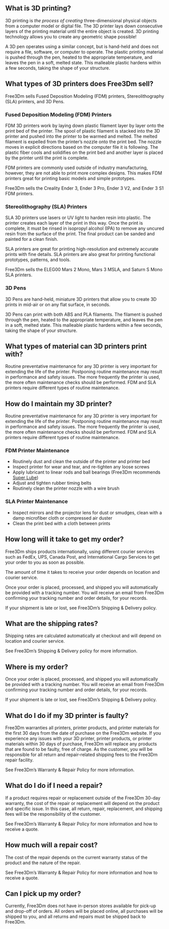 ﻿## What is 3D printing?

3D printing is _the process of creating_ three-dimensional physical objects from a computer model or digital file. The 3D printer lays down consecutive layers of the printing material until the entire object is created. 3D printing technology allows you to create any geometric shape possible!

A 3D pen operates using a similar concept, but is hand-held and does not require a file, software, or computer to operate. The plastic printing material is pushed through the pen, heated to the appropriate temperature, and leaves the pen in a soft, melted state. This malleable plastic hardens within a few seconds, taking the shape of your structure.

## What types of 3D printers does Free3Dm sell?

Free3Dm sells Fused Deposition Modeling (FDM) printers, Stereolithography (SLA) printers, and 3D Pens.

### Fused Deposition Modeling (FDM) Printers

FDM 3D printers work by laying down plastic filament layer by layer onto the print bed of the printer. The spool of plastic filament is stacked into the 3D printer and pushed into the printer to be warmed and melted. The melted filament is expelled from the printer’s nozzle onto the print bed. The nozzle moves in explicit directions based on the computer file it is following. The plastic fiber cools and solidifies on the print bed and another layer is placed by the printer until the print is complete.

FDM printers are commonly used outside of industry manufacturing, however, they are not able to print more complex designs. This makes FDM printers great for printing basic models and simple prototypes.

Free3Dm sells the Creality Ender 3, Ender 3 Pro, Ender 3 V2, and Ender 3 S1 FDM printers.

### Stereolithography (SLA) Printers

SLA 3D printers use lasers or UV light to harden resin into plastic. The printer creates each layer of the print in this way. Once the print is complete, it must be rinsed in isopropyl alcohol (IPA) to remove any uncured resin from the surface of the print. The final product can be sanded and painted for a clean finish.

SLA printers are great for printing high-resolution and extremely accurate prints with fine details. SLA printers are also great for printing functional prototypes, patterns, and tools.

Free3Dm sells the ELEG00 Mars 2 Mono, Mars 3 MSLA, and Saturn S Mono SLA printers.

### 3D Pens

3D Pens are hand-held, miniature 3D printers that allow you to create 3D prints in mid-air or on any flat surface, in seconds.

3D Pens can print with both ABS and PLA filaments. The filament is pushed through the pen, heated to the appropriate temperature, and leaves the pen in a soft, melted state. This malleable plastic hardens within a few seconds, taking the shape of your structure.

## What types of material can 3D printers print with?

Routine preventative maintenance for any 3D printer is very important for extending the life of the printer. Postponing routine maintenance may result in performance and safety issues. The more frequently the printer is used, the more often maintenance checks should be performed. FDM and SLA printers require different types of routine maintenance.

## How do I maintain my 3D printer?

Routine preventative maintenance for any 3D printer is very important for extending the life of the printer. Postponing routine maintenance may result in performance and safety issues. The more frequently the printer is used, the more often maintenance checks should be performed. FDM and SLA printers require different types of routine maintenance.

### FDM Printer Maintenance

 - Routinely dust and clean the outside of the printer and printer bed
 - Inspect printer for wear and tear, and re-tighten any loose screws
 - Apply lubricant to linear rods and ball bearings (Free3Dm recommends [Super Lube](https://www.super-lube.com/multi-purpose-synthetic-oil-with-syncolon-ptfe-51004))
 - Adjust and tighten rubber timing belts
 - Routinely clean the printer nozzle with a wire brush

### SLA Printer Maintenance

 - Inspect mirrors and the projector lens for dust or smudges, clean
   with a damp microfiber cloth or compressed air duster
 - Clean the print bed with a cloth between prints

## How long will it take to get my order?

Free3Dm ships products internationally, using different courier services such as FedEx, UPS, Canada Post, and International Cargo Services to get your order to you as soon as possible.

The amount of time it takes to receive your order depends on location and courier service.

Once your order is placed, processed, and shipped you will automatically be provided with a tracking number. You will receive an email from Free3Dm confirming your tracking number and order details, for your records.

If your shipment is late or lost, see Free3Dm’s Shipping & Delivery policy.

## What are the shipping rates?

Shipping rates are calculated automatically at checkout and will depend on location and courier service.

See Free3Dm’s Shipping & Delivery policy for more information.

## Where is my order?

Once your order is placed, processed, and shipped you will automatically be provided with a tracking number. You will receive an email from Free3Dm confirming your tracking number and order details, for your records.

If your shipment is late or lost, see Free3Dm’s Shipping & Delivery policy.

## What do I do if my 3D printer is faulty?

Free3Dm warranties all printers, printer products, and printer materials for the first 30 days from the date of purchase on the Free3Dm website. If you experience any issues with your 3D printer, printer products, or printer materials within 30 days of purchase, Free3Dm will replace any products that are found to be faulty, free of charge. As the customer, you will be responsible for all return and repair-related shipping fees to the Free3Dm repair facility.

See Free3Dm’s Warranty & Repair Policy for more information.

## What do I do if I need a repair?

If a product requires repair or replacement outside of the Free3Dm 30-day warranty, the cost of the repair or replacement will depend on the product and specific issue. In this case, all return, repair, replacement, and shipping fees will be the responsibility of the customer.

See Free3Dm’s Warranty & Repair Policy for more information and how to receive a quote.

## How much will a repair cost?

The cost of the repair depends on the current warranty status of the product and the nature of the repair.

See Free3Dm’s Warranty & Repair Policy for more information and how to receive a quote.

## Can I pick up my order?

Currently, Free3Dm does not have in-person stores available for pick-up and drop-off of orders. All orders will be placed online, all purchases will be shipped to you, and all returns and repairs must be shipped back to Free3Dm.
